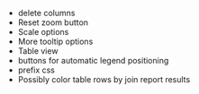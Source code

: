 * delete columns
* Reset zoom button
* Scale options
* More tooltip options
* Table view
* buttons for automatic legend positioning
* prefix css
* Possibly color table rows by join report results